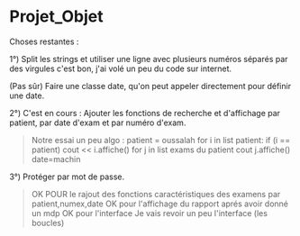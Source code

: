 # Projet_Objet

Choses restantes :

1°) Split les strings et utiliser une ligne avec plusieurs numéros séparés par des virgules c'est bon, j'ai volé un peu du code sur internet.

(Pas sûr) Faire une classe date, qu'on peut appeler directement pour définir une date.

2°) C'est en cours :
Ajouter les fonctions de recherche et d'affichage par patient, par date d'exam et par numéro d'exam.
> Notre essai un peu algo :
> patient = oussalah
>for i in list patient:
>    if (i == patient)
>        cout << i.affiche()
>        for j in list exams du patient
>            cout j.affiche()
>date=machin

3°) Protéger par mot de passe.

> OK POUR le rajout des fonctions caractéristiques des examens par patient,numex,date
> OK pour l'affichage du rapport aprés avoir donné un mdp
> OK pour l'interface
> Je vais revoir un peu l'interface (les boucles)
